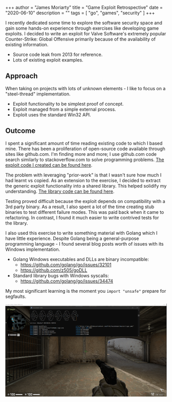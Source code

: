 +++
author = "James Moriarty"
title = "Game Exploit Retrospective"
date = "2020-06-10"
description = ""
tags = [
  "go",
  "games",
  "security"
]
+++

I recently dedicated some time to explore the software security space and gain some hands-on experience through exercises like developing game exploits. I decided to write an exploit for Valve Software's extremely popular Counter-Strike: Global Offensive primarily because of the availability of existing information.

- Source code leak from 2013 for reference.
- Lots of existing exploit examples.

## Approach

When taking on projects with lots of unknown elements - I like to focus on a "steel-thread" implementation.

- Exploit functionality to be simplest proof of concept.
- Exploit managed from a simple external process.
- Exploit uses the standard Win32 API.

## Outcome

I spent a significant amount of time reading existing code to which I based mine. There has been a proliferation of open-source code available through sites like github.com. I'm finding more and more; I use github.com code search similarly to stackoverflow.com to solve programming problems. [The exploit code I created can be found here](https://github.com/jamesmoriarty/gohack).

The problem with leveraging "prior-work" is that I wasn't sure how much I had learnt vs copied. As an extension to the exercise, I decided to extract the generic exploit functionality into a shared library. This helped solidify my understanding. [The library code can be found here](https://github.com/jamesmoriarty/gomem).

Testing proved difficult because the exploit depends on compatibility with a 3rd party binary. As a result, I also spent a lot of the time creating stub binaries to test different failure modes. This was paid back when it came to refactoring. In contrast, I found it much easier to write contrived tests for the library.

I also used this exercise to write something material with Golang which I have little experience. Despite Golang being a general-purpose programming language - I found several blog posts worth of issues with its Windows implementation.

- Golang Windows executables and DLLs are binary incompatible:
  - https://github.com/golang/go/issues/32101
  - https://github.com/z505/goDLL
- Standard library bugs with Windows syscalls:
  - https://github.com/golang/go/issues/34474

My most significant learning is the moment you `import "unsafe"` prepare for segfaults.

![Gohack](https://github.com/jamesmoriarty/gohack/raw/master/docs/screenshot.png)

